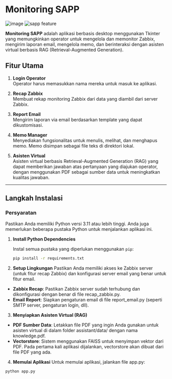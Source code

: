 # Monitoring SAPP
![image](https://github.com/user-attachments/assets/603b6674-dbfc-416f-9a89-5a4a12d53a88)
![sapp feature](https://github.com/user-attachments/assets/870718ac-a8a6-4348-b9f2-f5051ef12d31)

**Monitoring SAPP** adalah aplikasi berbasis desktop menggunakan Tkinter yang memungkinkan operator untuk mengelola dan memonitor Zabbix, mengirim laporan email, mengelola memo, dan berinteraksi dengan asisten virtual berbasis RAG (Retrieval-Augmented Generation).

## Fitur Utama

1. **Login Operator**  
   Operator harus memasukkan nama mereka untuk masuk ke aplikasi.

2. **Recap Zabbix**  
   Membuat rekap monitoring Zabbix dari data yang diambil dari server Zabbix.

3. **Report Email**  
   Mengirim laporan via email berdasarkan template yang dapat dikustomisasi.

4. **Memo Manager**  
   Menyediakan fungsionalitas untuk menulis, melihat, dan menghapus memo. Memo disimpan sebagai file teks di direktori lokal.

5. **Asisten Virtual**  
   Asisten virtual berbasis Retrieval-Augmented Generation (RAG) yang dapat memberikan jawaban atas pertanyaan yang diajukan operator, dengan menggunakan PDF sebagai sumber data untuk meningkatkan kualitas jawaban.

---

## Langkah Instalasi

### Persyaratan

Pastikan Anda memiliki Python versi 3.11 atau lebih tinggi. Anda juga memerlukan beberapa pustaka Python untuk menjalankan aplikasi ini.

1. **Install Python Dependencies**

   Instal semua pustaka yang diperlukan menggunakan `pip`:

   ```bash
   pip install -r requirements.txt
2. **Setup Lingkungan**
   Pastikan Anda memiliki akses ke Zabbix server (untuk fitur recap Zabbix) dan konfigurasi server email yang benar untuk fitur email.

  - **Zabbix Recap**: Pastikan Zabbix server sudah terhubung dan dikonfigurasi dengan benar di file recap_zabbix.py.
  - **Email Report**: Siapkan pengaturan email di file report_email.py (seperti SMTP server, pengaturan login, dll).

3. **Menyiapkan Asisten Virtual (RAG)**

  - **PDF Sumber Data**: Letakkan file PDF yang ingin Anda gunakan untuk asisten virtual di dalam folder assistant/data/ dengan nama knowledge.pdf.
  - **Vectorstore**: Sistem menggunakan FAISS untuk menyimpan vektor dari PDF. Pada pertama kali aplikasi dijalankan, vectorstore akan dibuat dari file PDF yang ada.

4. **Memulai Aplikasi**
   Untuk memulai aplikasi, jalankan file app.py:

  ```bash
  python app.py
